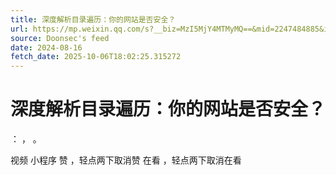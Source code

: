 ```yaml
---
title: 深度解析目录遍历：你的网站是否安全？
url: https://mp.weixin.qq.com/s?__biz=MzI5MjY4MTMyMQ==&mid=2247484885&idx=1&sn=ac6dea348c252ab4a173b58c68bb62a8
source: Doonsec's feed
date: 2024-08-16
fetch_date: 2025-10-06T18:02:25.315272
---
```


# 深度解析目录遍历：你的网站是否安全？

：
，
。

视频
小程序
赞
，轻点两下取消赞
在看
，轻点两下取消在看